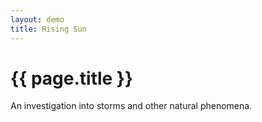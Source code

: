 ```yaml
---
layout: demo
title: Rising Sun
---
```


# {{ page.title }}

An investigation into storms and other natural phenomena.



